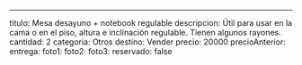 ---
titulo: Mesa desayuno + notebook regulable
descripcion: Útil para usar en la cama o en el piso, altura e inclinación regulable.
  Tienen algunos rayones.
cantidad: 2
categoria: Otros
destino: Vender
precio: 20000
precioAnterior: 
entrega: 
foto1: 
foto2: 
foto3: 
reservado: false

